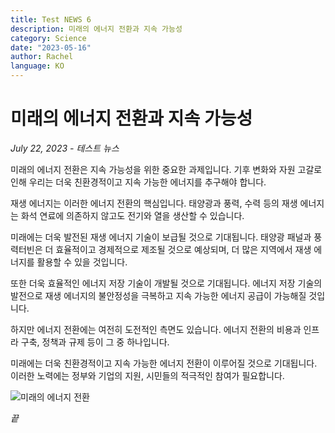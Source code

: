 ```yaml
---
title: Test NEWS 6
description: 미래의 에너지 전환과 지속 가능성
category: Science
date: "2023-05-16"
author: Rachel
language: KO
---
```


# 미래의 에너지 전환과 지속 가능성

_July 22, 2023 - 테스트 뉴스_

미래의 에너지 전환은 지속 가능성을 위한 중요한 과제입니다. 기후 변화와 자원 고갈로 인해 우리는 더욱 친환경적이고 지속 가능한 에너지를 추구해야 합니다.

재생 에너지는 이러한 에너지 전환의 핵심입니다. 태양광과 풍력, 수력 등의 재생 에너지는 화석 연료에 의존하지 않고도 전기와 열을 생산할 수 있습니다.

미래에는 더욱 발전된 재생 에너지 기술이 보급될 것으로 기대됩니다. 태양광 패널과 풍력터빈은 더 효율적이고 경제적으로 제조될 것으로 예상되며, 더 많은 지역에서 재생 에너지를 활용할 수 있을 것입니다.

또한 더욱 효율적인 에너지 저장 기술이 개발될 것으로 기대됩니다. 에너지 저장 기술의 발전으로 재생 에너지의 불안정성을 극복하고 지속 가능한 에너지 공급이 가능해질 것입니다.

하지만 에너지 전환에는 여전히 도전적인 측면도 있습니다. 에너지 전환의 비용과 인프라 구축, 정책과 규제 등이 그 중 하나입니다.

미래에는 더욱 친환경적이고 지속 가능한 에너지 전환이 이루어질 것으로 기대됩니다. 이러한 노력에는 정부와 기업의 지원, 시민들의 적극적인 참여가 필요합니다.

![미래의 에너지 전환](https://images.unsplash.com/photo-1529704193007-e8c78f0f46f9?ixlib=rb-4.0.3&ixid=M3wxMjA3fDB8MHxzZWFyY2h8NXx8ZW5lcmd5fGVufDB8fDB8fHww&auto=format&fit=crop&w=500&q=60)

_끝_
